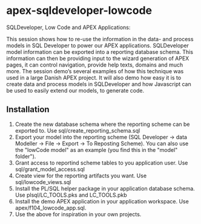 # apex-sqldeveloper-lowcode
SQLDeveloper, Low Code and APEX Applications:

This session shows how to re-use the information in the data- and process models in SQL Developer to power our APEX applications.
SQLDeveloper model information can be exported into a reporting database schema. This information can then be providing input to the wizard generation of APEX pages, it can control navigation, provide help texts, domains and much more.
The session demo’s several examples of how this technique was used in a large Danish APEX project. It will also demo how easy it is to create data and process models in SQLDeveloper and how Javascript can be used to easily extend our models, to generate code.

## Installation

1. Create the new database schema where the reporting scheme can be exported to. Use sql/create_reporting_schema.sql
2. Export your model into the reporting scheme (SQL Developer -> data Modeller -> File -> Export -> To Reposting Scheme). You can also use the "lowCode model" as an example (you find this in the "model" folder"). 
3. Grant access to reportind scheme tables to you application user. Use sql/grant_model_access.sql
4. Create view for the reporting artifacts you want. Use sql/lowcode_views.sql
5. Install the PL/SQL helper package in your application database schema. Use plsql/LC_TOOLS.pks and LC_TOOLS.pkb
6. Install the demo APEX application in your application workspace. Use apex/f104_lowcode_app.sql.
7. Use the above for inspiration in your own projects.
